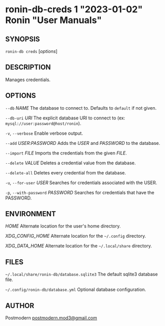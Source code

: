 # ronin-db-creds 1 "2023-01-02" Ronin "User Manuals"

## SYNOPSIS

`ronin-db creds` [*options*]

## DESCRIPTION

Manages credentials.

## OPTIONS

`--db` *NAME*
  The database to connect to. Defaults to `default` if not given.

`--db-uri` *URI*
  The explicit database URI to connect to
  (ex: `mysql://user:password@host/ronin`).

`-v`, `--verbose`
	Enable verbose output.

`--add` *USER*:*PASSWORD*
  Adds the *USER* and *PASSWORD* to the database.

`--import` *FILE*
  Imports the credentials from the given *FILE*.

`--delete` *VALUE*
  Deletes a credential value from the database.

`--delete-all`
  Deletes every credential from the database.

`-u`, `--for-user` *USER*
	Searches for credentials associated with the USER.

`-p`, `--with-password` *PASSWORD*
	Searches for credentials that have the PASSWORD.

## ENVIRONMENT

*HOME*
  Alternate location for the user's home directory.

*XDG_CONFIG_HOME*
  Alternate location for the `~/.config` directory.

*XDG_DATA_HOME*
  Alternate location for the `~/.local/share` directory.

## FILES

`~/.local/share/ronin-db/database.sqlite3`
  The default sqlite3 database file.

`~/.config/ronin-db/database.yml`
  Optional database configuration.

## AUTHOR

Postmodern <postmodern.mod3@gmail.com>


